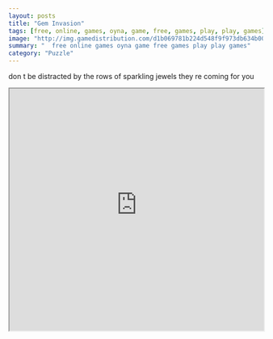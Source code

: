 ```yaml
---
layout: posts
title: "Gem Invasion"
tags: [free, online, games, oyna, game, free, games, play, play, games]
image: "http://img.gamedistribution.com/d1b069781b224d548f9f973db634b001.jpg"
summary: "  free online games oyna game free games play play games"
category: "Puzzle"
---
```


don t be distracted by the rows of sparkling jewels they re coming for you

<iframe width="100%" height="480px;" src="http://flash.gamedistribution.com?game=d1b069781b224d548f9f973db634b001"></iframe>
